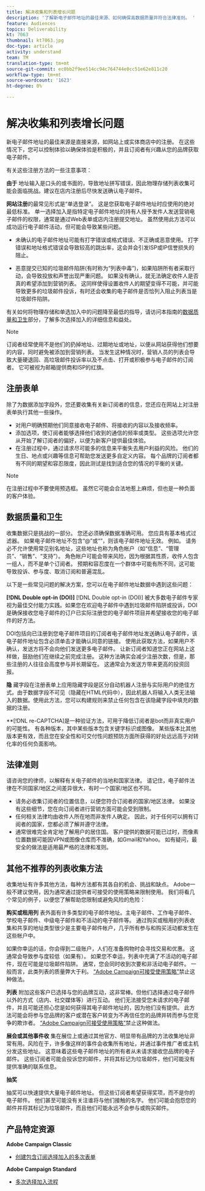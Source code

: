 ```yaml
---
title: 解决收集和列表增长问题
description: '了解新电子邮件地址的最佳来源、如何确保高数据质量并符合法律准则。 '
feature: Audiences
topics: Deliverability
kt: 7063
thumbnail: kt7063.jpg
doc-type: article
activity: understand
team: TM
translation-type: tm+mt
source-git-commit: ec0bb2f9ee514cc94c764744e0cc51e62e811c20
workflow-type: tm+mt
source-wordcount: '1623'
ht-degree: 0%

---
```



# 解决收集和列表增长问题

新电子邮件地址的最佳来源是直接来源，如网站上或实体商店中的注册。 在这些情况下，您可以控制体验以确保体验是积极的，并且订阅者有兴趣从您的品牌获取电子邮件。

有关这些注册方法的一些注意事项：

**由于** 地址输入是口头的或书面的，导致地址拼写错误，因此物理存储列表收集可能会面临挑战。建议在店内注册后尽快发送确认电子邮件。

**网站注册**&#x200B;的最常见形式是“单选登录”。 这是您获取电子邮件地址时应使用的绝对最低标准。 单一选择加入是指特定电子邮件地址的持有人授予发件人发送营销电子邮件的权限，通常是通过Web表单或店内注册提交地址。 虽然使用此方法可以成功运行电子邮件活动，但可能会导致某些问题。

* 未确认的电子邮件地址可能有打字错误或格式错误、不正确或恶意使用。 打字错误和地址格式错误会导致较高的跳出率，这会并会引发ISP或IP信誉损失的阻止。

* 恶意提交已知的垃圾邮件陷阱(有时称为“列表中毒”)，如果陷阱所有者采取行动，会导致投放和声誉出现严重问题。 如果没有确认，就无法确定收件人是否真的希望添加到营销列表。 这同样使得设置收件人的期望变得不可能，并可能导致更多的垃圾邮件投诉，有时还会收集的电子邮件是否恰列入阻止列表当是垃圾邮件陷阱。

有关如何将物理存储和单选加入中的问题降至最低的指导，请访问本指南的[数据质量和卫生](#data-quality-and-hygiene)部分，了解多次选择加入的详细信息和益处。

>[!NOTE]
>
>订阅者经常使用不是他们的扔掉地址、过期地址或地址，以便从网站获得他们想要的内容，同时避免被添加到营销列表。 当发生这种情况时，营销人员的列表会导致大量硬退回、高垃圾邮件投诉率以及不点击、打开或积极参与电子邮件的订阅者。 它可被视为邮箱提供商和ISP的红旗。

## 注册表单

除了为数据添加字段外，您还要收集有关新订阅者的信息，您还应在网站上对注册表单执行其他一些操作。

* 对用户明确预期他们同意接收电子邮件、将接收的内容以及接收频率。
* 添加选项，使订阅者能够选择他们收到的通信的频率或类型。 这些选项允许您从开始了解订阅者的偏好，以便为新客户提供最佳体验。
* 在注册过程中，通过请求尽可能多的信息来平衡失去用户利益的风险。 他们的生日、地点或兴趣等信息可帮助您发送更多自定义内容。 每个品牌的订阅者都有不同的期望和容忍限度，因此测试是找到适合您的情况的平衡的关键。

>[!NOTE]
>
> 在注册过程中不要使用预选框。 虽然它可能会合法地惹上麻烦，但也是一种负面的客户体验。

## 数据质量和卫生

收集数据只是挑战的一部分。 您还必须确保数据准确可用。 您应具有基本格式过滤器。 如果电子邮件地址不包含“@”或“”，则该电子邮件地址无效。 例如。 请务必不允许使用常见别名地址，这些地址也称为角色帐户（如“信息”、“管理员”、“销售”、“支持”）。 角色帐户可能会带来风险，因为根据其性质，收件人包含一组人，而不是单个订阅者。 预期和容忍度在一个群体中可能有所不同，这可能导致投诉、参与度、取消订阅和普遍混乱。

以下是一些常见问题的解决方案，您可以在电子邮件地址数据中遇到这些问题：

**[!DNL Double opt-in (DOI)]**
[!DNL Double opt-in (DOI)] 被大多数电子邮件专家视为最佳交付能力实践。如果您在欢迎电子邮件中遇到垃圾邮件陷阱或投诉，DOI是确保接收您电子邮件的订户已实际注册您的电子邮件项目并希望接收您的电子邮件的好方法。

DOI包括向已注册到您电子邮件项目的订阅者电子邮件地址发送确认电子邮件，该电子邮件地址包含必须单击才能确认同意的链接。 使用此获取方法，如果用户不确认，发送方将不会向他们发送更多电子邮件。 让新订阅者知道您正在网站上这样做，鼓励他们在继续之前完成注册。 这种方法确实会减少注册次数，但是，那些注册的人往往会高度参与并长期留在。 这通常会为发送方带来更高的投资回报。

**隐**
藏字段在注册表单上应用隐藏字段是区分自动机器人注册与实际用户的绝佳方式。由于数据字段不可见（隐藏在HTML代码中），因此机器人将输入人类无法输入的数据。使用此方法，您可以构建规则来禁止任何包含在该隐藏字段中填充的数据的注册。

**[!DNL re-CAPTCHA]是一种验证方法，可用于降低订阅者是bot而非真实用户的可能性。 有各种版本，其中某些版本包含关键字标识或图像。 某些版本比其他版本更有效，而且您在安全性和可交付性问题预防方面所获得的好处远远高于对转化率的任何负面影响。

## 法律准则

请咨询您的律师，以解释有关电子邮件的当地和国家法律。 请记住，电子邮件法律在不同国家/地区之间差异很大，有时一个国家/地区也不同。

* 请务必收集订阅者的位置信息，以便您符合订阅者的国家/地区法律。 如果没有这些细节，您在向订阅者进行营销方面可能会受到限制。
* 任何相关法律均由收件人所在地而非发件人确定。 因此，对于任何可以拥有订阅者的国家，您都必须了解并遵守法律。
* 通常很难完全肯定地了解用户的居住国。 客户提供的数据可能已过时，而像素位置数据可能因VPN或图像仓库而不准确，如Gmail和Yahoo。 如有疑问，最安全的做法是适用最严格的法律和准则。

## 其他不推荐的列表收集方法

收集地址有许多其他方法，每种方法都有其各自的机会、挑战和缺点。 Adobe一般不建议使用，因为通常通过提供者可接受的使用策略来限制使用。 我们将看几个常见的例子，以便您了解帮助您限制或避免风险的危险：

**购买或租用列**
表外面有许多类型的电子邮件地址。主电子邮件、工作电子邮件、学校电子邮件、中级电子邮件和不活动的电子邮件等。 通过购买或租用的列表收集和共享的地址类型很少是主要电子邮件帐户，几乎所有参与和购买活动都发生在这些帐户中。

如果你幸运的话，你会得到二级账户，人们在准备购物时会寻找交易和优惠。 这通常会导致参与度较低（如果有）。 如果您不幸运，列表中充满了不活动的电子邮件，现在可能是垃圾邮件陷阱。 通常，您会同时收到次要和非活动电子邮件。 一般而言，此类列表的质量弊大于利。 [“Adobe Campaign可接受使用策略”](https://www.adobe.com/legal/terms/aup.html)禁止这种做法。

**列表**
附加这些客户已选择与您的品牌互动，这非常棒。但他们选择通过电子邮件以外的方式（店内、社交媒体等）进行互动。 他们无法接受您未请求的电子邮件，并且可能还担心您是如何获得其电子邮件地址的，因为他们没有提供。 此方法可能会将参与您品牌的客户或潜在客户转变为不再信任您的品牌并转而参与您竞争的欺诈者。 [“Adobe Campaign可接受使用策略”](https://www.adobe.com/legal/terms/aup.html)禁止这种做法。

**展会或其他事件收**
集在展位上或通过其他官方、明显带有品牌的方法收集地址非常有用。风险在于，许多像这样的事件会收集所有地址，并通过事件推广者或主机分发这些地址。 这意味着这些电子邮件地址的所有者从未请求接收您品牌的电子邮件。 这些订阅者可能会投诉您的邮件，并将其标记为垃圾邮件，他们可能没有提供准确的联系信息。

**抽奖**

抽奖可以快速提供大量电子邮件地址。 但这些订阅者希望获得奖项，而不是你的电子邮件。 他们甚至可能没有关注谁将与他们接触的名字。 他们可能会抱怨您的邮件并将其标记为垃圾邮件，而且他们可能永远不会参与或购买邮件。

## 产品特定资源

**Adobe Campaign Classic**

* [创建包含订阅选择加入的多次表单](https://experienceleague.adobe.com/docs/campaign-classic/using/designing-content/web-forms/use-cases--web-forms.html?lang=en#create-a-subscription--form-with-double-opt-in)

**Adobe Campaign Standard**

* [多次选择加入流程](https://experienceleague.adobe.com/docs/campaign-standard/using/communication-channels/landing-pages/setting-up-a-double-opt-in-process.html?lang=en#communication-channels)

